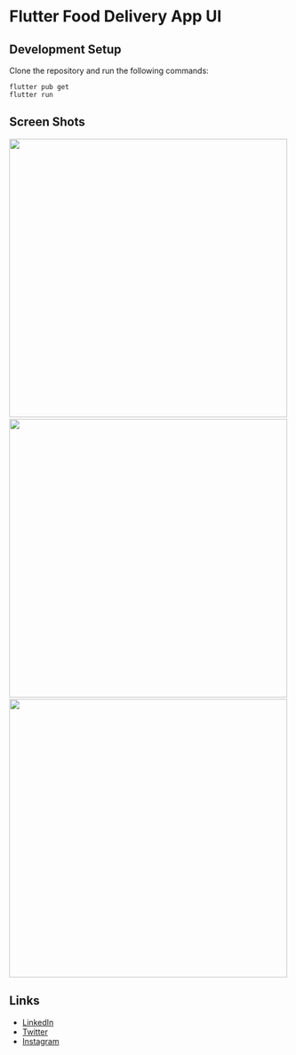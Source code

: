# Flutter Food Delivery App UI

## Development Setup 
Clone the repository and run the following commands:

```
flutter pub get
flutter run
```

## Screen Shots 

<img src = "https://github.com/hmoeedirfan/food-delivery-app/assets/99192107/42871dd1-23bb-4f85-98ef-7875c62f06bd" height = 500>&nbsp;
<img src = "https://github.com/hmoeedirfan/food-delivery-app/assets/99192107/6a8fc8a4-bea1-411e-b3ed-b2390f1200a0" height = 500>&nbsp;
<img src = "https://github.com/hmoeedirfan/food-delivery-app/assets/99192107/82fef382-59ec-422b-b0f1-33811e3d9e57" height = 500>


## Links

* [LinkedIn](https://linkedin.com/in/hmoeedirfan)
* [Twitter](https://twitter.com/hmoeedirfan)
* [Instagram](https://instagram.com/hmoeedirfan)
